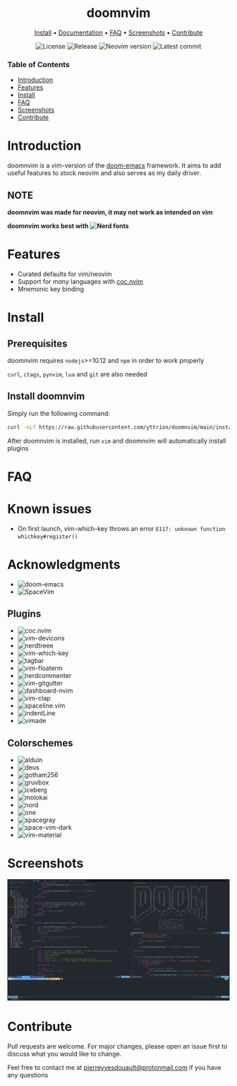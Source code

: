 <div align="center">

# doomnvim

[Install](#install) • [Documentation](#documentation) • [FAQ](#faq) • [Screenshots](#screenshots) • [Contribute](#contribute)

![License](https://img.shields.io/github/license/yttrion/doomnvim?style=flat-square)
![Release](https://img.shields.io/github/v/release/yttrion/doomnvim?include_prereleases&style=flat-square)
![Neovim version](https://img.shields.io/badge/Neovim-0.5_--_0.x-57A143?style=flat-square&logo=neovim)
![Latest commit](https://img.shields.io/github/last-commit/yttrion/doomnvim/dev?style=flat-square)

</div>

### Table of Contents
- [Introduction](#introduction)
- [Features](#features)
- [Install](#install)
- [FAQ](#faq)
- [Screenshots](#screenshots)
- [Contribute](#contribute)

# Introduction
doomnvim is a vim-version of the [doom-emacs](https://github.com/hlissner/doom-emacs) framework.
It aims to add useful features to stock neovim and also serves as my daily driver.


## NOTE
**doomnvim was made for neovim, it may not work as intended on vim**

**doomnvim works best with ![Nerd fonts](https://github.com/ryanoasis/nerd-fonts)**

# Features

- Curated defaults for vim/neovim
- Support for *many* languages with [coc.nvim](https://github.com/neoclide/coc.nvim)
- Mnemonic key binding

# Install
## Prerequisites

doomnvim requires `nodejs`>=10.12 and `npm` in order to work properly

`curl`, `ctags`, `pynvim`, `lua` and `git` are also needed

## Install doomnvim
Simply run the following command:

```bash
curl -sLf https://raw.githubusercontent.com/yttrion/doomnvim/main/install.sh | bash
```

After doomnvim is installed, run `vim` and doomnvim will automatically install plugins

# FAQ

# Known issues

- On first launch, vim-which-key throws an error `E117: unknown function whichkey#register()`


# Acknowledgments
- ![doom-emacs](https://github.com/hlissner/doom-emacs)
- ![SpaceVim](https://github.com/SpaceVim/SpaceVim)
## Plugins
- ![coc.nvim](https://github.com/neoclide/coc.nvim)
- ![vim-devicons](https://github.com/ryanoasis/vim-devicons)
- ![nerdtreee](https://github.com/preservim/nerdtree)
- ![vim-which-key](https://github.com/liuchengxu/vim-which-key)
- ![tagbar](https://github.com/preservim/tagbar)
- ![vim-floaterm](https://github.com/voldikss/vim-floaterm)
- ![nerdcommenter](https://github.com/preservim/nerdcommenter)
- ![vim-gitgutter](https://github.com/airblade/vim-gitgutter)
- ![dashboard-nvim](https://github.com/glepnir/dashboard-nvim)
- ![vim-clap](https://github.com/liuchengxu/vim-clap)
- ![spaceline.vim](https://github.com/glepnir/spaceline.vim)
- ![indentLine](https://github.com/Yggdroot/indentLine)
- ![vimade](https://github.com/TaDaa/vimade)
## Colorschemes
- ![alduin](https://github.com/AlessandroYorba/Alduin)
- ![deus](https://github.com/ajmwagar/vim-deus)
- ![gotham256](https://github.com/whatyouhide/vim-gotham)
- ![gruvbox](https://github.com/morhetz/gruvbox)
- ![iceberg](https://github.com/cocopon/iceberg.vim)
- ![molokai](https://github.com/tomasr/molokai)
- ![nord](https://github.com/arcticicestudio/nord-vim)
- ![one](https://github.com/rakr/vim-one)
- ![spacegray](https://github.com/ackyshake/Spacegray.vim)
- ![space-vim-dark](https://github.com/liuchengxu/space-vim-dark)
- ![vim-material](https://github.com/hzchirs/vim-material)

# Screenshots

![doomnvim Screenshot](https://github.com/yttrion/doomnvim/blob/dev/doomnvim.png?raw=true)

# Contribute
Pull requests are welcome. For major changes, please open an issue first to discuss what you would like to change.

Feel free to contact me at pierreyvesdouault@protonmail.com if you have any questions
